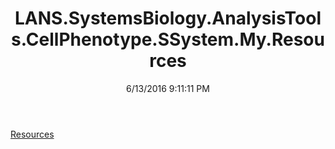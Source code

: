 ﻿---
title: LANS.SystemsBiology.AnalysisTools.CellPhenotype.SSystem.My.Resources
date: 6/13/2016 9:11:11 PM
---

[Resources](T-LANS.SystemsBiology.AnalysisTools.CellPhenotype.SSystem.My.Resources.Resources.html)
